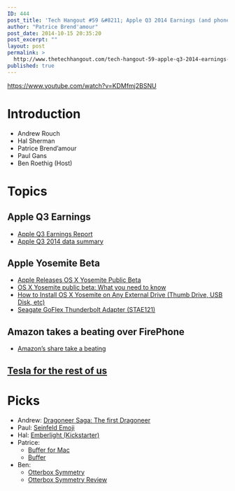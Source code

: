 ```yaml
---
ID: 444
post_title: 'Tech Hangout #59 &#8211; Apple Q3 2014 Earnings (and phones on fire)'
author: "Patrice Brend'amour"
post_date: 2014-10-15 20:35:20
post_excerpt: ""
layout: post
permalink: >
  http://www.thetechhangout.com/tech-hangout-59-apple-q3-2014-earnings-phones-fire/
published: true
---
```

https://www.youtube.com/watch?v=KDMfmj2BSNU

<h1>Introduction</h1>
<ul>
	<li>Andrew Rouch</li>
	<li>Hal Sherman</li>
	<li>Patrice Brend’amour</li>
	<li>Paul Gans</li>
	<li>Ben Roethig (Host)</li>
</ul>
<h1>Topics</h1>
<h2>Apple Q3 Earnings</h2>
<ul>
	<li><a href="http://www.apple.com/pr/library/2014/07/22Apple-Reports-Third-Quarter-Results.html">Apple Q3 Earnings Report</a></li>
	<li><a href="http://images.apple.com/pr/pdf/q3fy14datasum.pdf">Apple Q3 2014 data summary</a></li>
</ul>
<h2>Apple Yosemite Beta</h2>
<ul>
	<li><a href="http://geekbeat.tv/apple-releases-public-beta-os-x-yosemite/">Apple Releases OS X Yosemite Public Beta</a></li>
	<li><a href="http://www.macworld.com/article/2456613/os-x-yosemite-public-beta-what-you-need-to-know.html">OS X Yosemite public beta: What you need to know</a></li>
	<li><a href="http://osxdaily.com/2014/06/09/install-os-x-yosemite-on-external-drive/">How to Install OS X Yosemite on Any External Drive (Thumb Drive, USB Disk, etc)</a></li>
	<li><a href="http://www.amazon.com/Seagate-GoFlex-Thunderbolt-Adapter-STAE121/dp/B006P1QWOQ">Seagate GoFlex Thunderbolt Adapter (STAE121)</a></li>
</ul>
<h2>Amazon takes a beating over FirePhone</h2>
<ul>
	<li><a href="http://www.cnet.com/news/amazon-shares-take-a-beating">Amazon’s share take a beating</a></li>
</ul>
<h2><a href="http://www.cnet.com/news/tesla-gets-sporty-with-a-new-electric-car-the-model-3/">Tesla for the rest of us</a></h2>
<h1>Picks</h1>
<ul>
	<li>Andrew: <a href="http://www.amazon.com/First-Dragoneer-Introductory-Novella-Dragoneers-ebook/dp/B003YUCBTG/">Dragoneer Saga: The first Dragoneer</a></li>
	<li>Paul: <a href="http://www.seinfeldemoji.com">Seinfeld Emoji</a></li>
	<li>Hal: <a href="https://www.kickstarter.com/projects/1375573028/emberlight-turn-any-light-into-a-smart-light">Emberlight (Kickstarter)</a></li>
	<li>Patrice:
<ul>
	<li><a href="https://itunes.apple.com/us/app/buffer-for-twitter-facebook/id891953906?mt=12&amp;uo=4&amp;at=1l3vb3F">Buffer for Mac</a></li>
	<li><a href="http://bufferapp.com">Buffer</a></li>
</ul>
</li>
	<li>Ben:
<ul>
	<li><a href="http://www.otterbox.com/Symmetry-Series-for-Apple-iPhone-5/5s/apl28-iphone-5s,default,pd.html">Otterbox Symmetry</a></li>
	<li><a href="http://geekbeat.tv/review-otterbox-symmetry-series-iphone-5s-working/">Otterbox Symmetry Review</a></li>
</ul>
</li>
</ul>